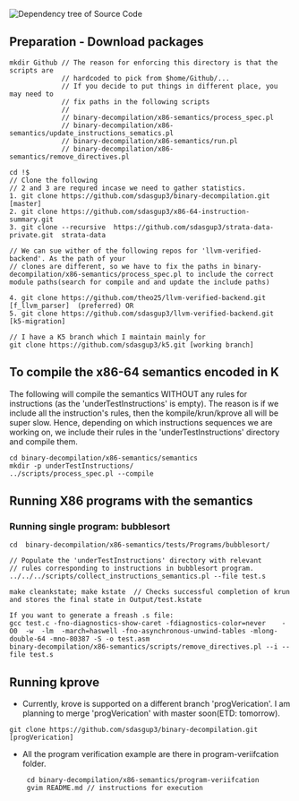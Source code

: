 ![Dependency tree of Source Code](https://github.com/sdasgup3/binary-decompilation/blob/master/x86-semantics/docs/reports/import_graph.png)

## Preparation - Download packages
```
mkdir Github // The reason for enforcing this directory is that the scripts are
             // hardcoded to pick from $home/Github/...
             // If you decide to put things in different place, you may need to
             // fix paths in the following scripts
             //
             // binary-decompilation/x86-semantics/process_spec.pl
             // binary-decompilation/x86-semantics/update_instructions_sematics.pl
             // binary-decompilation/x86-semantics/run.pl
             // binary-decompilation/x86-semantics/remove_directives.pl

cd !$
// Clone the following
// 2 and 3 are requred incase we need to gather statistics.
1. git clone https://github.com/sdasgup3/binary-decompilation.git [master]
2. git clone https://github.com/sdasgup3/x86-64-instruction-summary.git    
3. git clone --recursive  https://github.com/sdasgup3/strata-data-private.git  strata-data

// We can sue wither of the following repos for 'llvm-verified-backend'. As the path of your
// clones are different, so we have to fix the paths in binary-decompilation/x86-semantics/process_spec.pl to include the correct module paths(search for compile and and update the include paths)

4. git clone https://github.com/theo25/llvm-verified-backend.git [f_llvm_parser]  (preferred) OR
5. git clone https://github.com/sdasgup3/llvm-verified-backend.git [k5-migration] 

// I have a K5 branch which I maintain mainly for
git clone https://github.com/sdasgup3/k5.git [working branch]

```

## To compile the x86-64 semantics encoded in K
The following will compile the semantics WITHOUT any rules for instructions (as the 'underTestInstructions' is empty). 
The reason is if we include all the instruction's rules, then the kompile/krun/kprove all will be
super slow. Hence, depending on which instructions sequences we are working on, we
include their rules in the 'underTestInstructions' directory and compile them.
```
cd binary-decompilation/x86-semantics/semantics
mkdir -p underTestInstructions/
../scripts/process_spec.pl --compile
```

## Running X86 programs with the semantics

### Running single program: bubblesort 
```
cd  binary-decompilation/x86-semantics/tests/Programs/bubblesort/

// Populate the 'underTestInstructions' directory with relevant
// rules corresponding to instructions in bubblesort program.
../../../scripts/collect_instructions_semantics.pl --file test.s

make cleankstate; make kstate  // Checks successful completion of krun and stores the final state in Output/test.kstate

If you want to generate a freash .s file:
gcc test.c -fno-diagnostics-show-caret -fdiagnostics-color=never    -O0  -w  -lm  -march=haswell -fno-asynchronous-unwind-tables -mlong-double-64 -mno-80387 -S -o test.asm
binary-decompilation/x86-semantics/scripts/remove_directives.pl --i --file test.s 
```


## Running kprove
 - Currently, krove is supported on a different branch 'progVerication'. I am planning to merge 'progVerication' with master soon(ETD: tomorrow).
  ```
  git clone https://github.com/sdasgup3/binary-decompilation.git [progVerication]

  ```
 - All the program verification example are there in program-veriifcation
   folder.
   ```
    cd binary-decompilation/x86-semantics/program-veriifcation
    gvim README.md // instructions for execution
   ```
